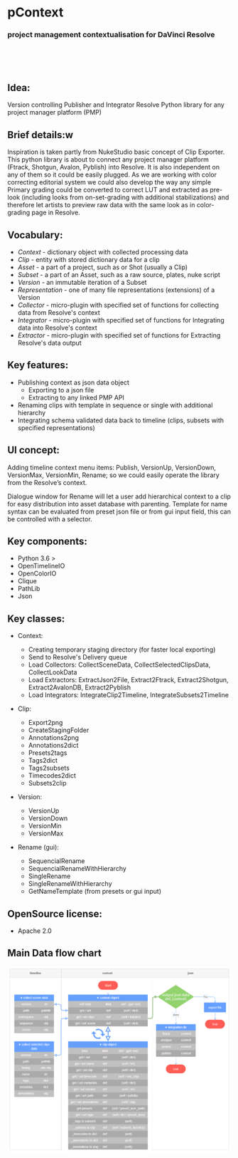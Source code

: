 # **pContext**

### project management contextualisation for DaVinci Resolve

</br></br></br>

## Idea:

Version controlling Publisher and Integrator Resolve Python library for any project manager platform (PMP)

## Brief details:w

Inspiration is taken partly from NukeStudio basic concept of Clip Exporter. This python library is about to connect any project manager platform (Ftrack, Shotgun, Avalon, Pyblish) into Resolve. It is also independent on any of them so it could be easily plugged. As we are working with color correcting editorial system we could also develop the way any simple Primary grading could be converted to correct LUT and extracted as pre-look (including looks from on-set-grading with additional stabilizations) and therefore let artists to preview raw data with the same look as in color-grading page in Resolve.

## Vocabulary:

-   _Context_ - dictionary object with collected processing data
-   _Clip_ - entity with stored dictionary data for a clip
-   _Asset_ - a part of a project, such as or Shot (usually a Clip)
-   _Subset_ - a part of an Asset, such as a raw source, plates, nuke script
-   _Version_ - an immutable iteration of a Subset
-   _Representation_ - one of many file representations (extensions) of a Version
-   _Collector_ - micro-plugin with specified set of functions for collecting data from Resolve's context
-   _Integrator_ - micro-plugin with specified set of functions for Integrating data into Resolve's context
-   _Extractor_ - micro-plugin with specified set of functions for Extracting Resolve's data output

## Key features:

-   Publishing context as json data object
    -   Exporting to a json file
    -   Extracting to any linked PMP API
-   Renaming clips with template in sequence or single with additional hierarchy
-   Integrating schema validated data back to timeline (clips, subsets with specified representations)

## UI concept:

Adding timeline context menu items: Publish, VersionUp, VersionDown, VersionMax, VersionMin, Rename; so we could easily operate the library from the Resolve’s context.

Dialogue window for Rename will let a user add hierarchical context to a clip for easy distribution into asset database with parenting. Template for name syntax can be evaluated from preset json file or from gui input field, this can be controlled with a selector.

## Key components:

-   Python 3.6 >
-   OpenTimelineIO
-   OpenColorIO
-   Clique
-   PathLib
-   Json

## Key classes:

-   Context:
    -   Creating temporary staging directory (for faster local exporting)
    -   Send to Resolve's Delivery queue
    -   Load Collectors: CollectSceneData, CollectSelectedClipsData, CollectLookData
    -   Load Extractors: ExtractJson2File, Extract2Ftrack, Extract2Shotgun, Extract2AvalonDB, Extract2Pyblish
    -   Load Integrators: IntegrateClip2Timeline, IntegrateSubsets2Timeline


-   Clip:
    -   Export2png
    -   CreateStagingFolder
    -   Annotations2png
    -   Annotations2dict
    -   Presets2tags
    -   Tags2dict
    -   Tags2subsets
    -   Timecodes2dict
    -   Subsets2clip


-   Version:
    -   VersionUp
    -   VersionDown
    -   VersionMin
    -   VersionMax


-   Rename (gui):
    -   SequencialRename
    -   SequencialRenameWithHierarchy
    -   SingleRename
    -   SingleRenameWithHierarchy
    -   GetNameTemplate (from presets or gui input)

## OpenSource license:

-   Apache 2.0

## Main Data flow chart

![flowChart](README.assets/README-a1c148cad.png)
